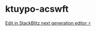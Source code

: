# ktuypo-acswft

[Edit in StackBlitz next generation editor ⚡️](https://stackblitz.com/~/github.com/kato1790/ktuypo-acswft)